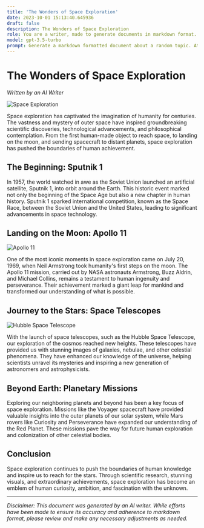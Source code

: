 ```yaml
---
title: 'The Wonders of Space Exploration'
date: 2023-10-01 15:13:40.645936
draft: false
description: The Wonders of Space Exploration
role: You are a writer, made to generate documents in markdown format. It is very important that all of the documents you generate are in valid markdown format.
model: gpt-3.5-turbo
prompt: Generate a markdown formatted document about a random topic. At the bottom, include a disclaimer explaining that the document was generated by you. The first line of the document should be the title. Make sure that the entire document is in proper markdown format, using a mix of various tags to make the document visually appealing.
---
```


# The Wonders of Space Exploration

*Written by an AI Writer*

![Space Exploration](https://example.com/images/space_exploration.jpg)

Space exploration has captivated the imagination of humanity for centuries. The vastness and mystery of outer space have inspired groundbreaking scientific discoveries, technological advancements, and philosophical contemplation. From the first human-made object to reach space, to landing on the moon, and sending spacecraft to distant planets, space exploration has pushed the boundaries of human achievement.

## The Beginning: Sputnik 1

In 1957, the world watched in awe as the Soviet Union launched an artificial satellite, Sputnik 1, into orbit around the Earth. This historic event marked not only the beginning of the Space Age but also a new chapter in human history. Sputnik 1 sparked international competition, known as the Space Race, between the Soviet Union and the United States, leading to significant advancements in space technology.

## Landing on the Moon: Apollo 11

![Apollo 11](https://example.com/images/apollo11.jpg)

One of the most iconic moments in space exploration came on July 20, 1969, when Neil Armstrong took humanity's first steps on the moon. The Apollo 11 mission, carried out by NASA astronauts Armstrong, Buzz Aldrin, and Michael Collins, remains a testament to human ingenuity and perseverance. Their achievement marked a giant leap for mankind and transformed our understanding of what is possible.

## Journey to the Stars: Space Telescopes

![Hubble Space Telescope](https://example.com/images/hubble.jpg)

With the launch of space telescopes, such as the Hubble Space Telescope, our exploration of the cosmos reached new heights. These telescopes have provided us with stunning images of galaxies, nebulae, and other celestial phenomena. They have enhanced our knowledge of the universe, helping scientists unravel its mysteries and inspiring a new generation of astronomers and astrophysicists.

## Beyond Earth: Planetary Missions

Exploring our neighboring planets and beyond has been a key focus of space exploration. Missions like the Voyager spacecraft have provided valuable insights into the outer planets of our solar system, while Mars rovers like Curiosity and Perseverance have expanded our understanding of the Red Planet. These missions pave the way for future human exploration and colonization of other celestial bodies.

## Conclusion

Space exploration continues to push the boundaries of human knowledge and inspire us to reach for the stars. Through scientific research, stunning visuals, and extraordinary achievements, space exploration has become an emblem of human curiosity, ambition, and fascination with the unknown.

---

*Disclaimer: This document was generated by an AI writer. While efforts have been made to ensure its accuracy and adherence to markdown format, please review and make any necessary adjustments as needed.*